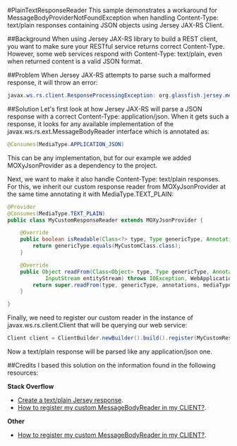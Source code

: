 #PlainTextResponseReader
This sample demonstrates a workaround for MessageBodyProviderNotFoundException when handling Content-Type: text/plain responses containing JSON objects using Jersey JAX-RS Client.

##Background
When using Jersey JAX-RS library to build a REST client, you want to make sure your RESTful service returns correct Content-Type.
However, some web services respond with Content-Type: text/plain, even when returned content is a valid JSON format.

##Problem
When Jersey JAX-RS attempts to parse such a malformed response, it will throw an error:

```java
javax.ws.rs.client.ResponseProcessingException: org.glassfish.jersey.message.internal.MessageBodyProviderNotFoundException: MessageBodyReader not found for media type=text/plain, type=class MyCustomClass, genericType=class MyCustomClass
```

##Solution
Let's first look at how Jersey JAX-RS  will parse a JSON response with a correct Content-Type: application/json.
When it gets such a response, it looks for any available implementation of the javax.ws.rs.ext.MessageBodyReader interface which is annotated as:

```java
@Consumes(MediaType.APPLICATION_JSON)
```

This can be any implementation, but for our example we added MOXyJsonProvider as a dependency to the project.

Next, we want to make it also handle Content-Type: text/plain responses.
For this, we inherit our custom response reader from MOXyJsonProvider at the same time annotating it with MediaType.TEXT_PLAIN:

```java
@Provider
@Consumes(MediaType.TEXT_PLAIN)
public class MyCustomResponseReader extends MOXyJsonProvider {

	@Override
	public boolean isReadable(Class<?> type, Type genericType, Annotation[] annotations, MediaType mediaType) {
		return genericType.equals(MyCustomClass.class);
	}

	@Override
	public Object readFrom(Class<Object> type, Type genericType, Annotation[] annotations, MediaType mediaType, MultivaluedMap<String, String> httpHeaders,
			InputStream entityStream) throws IOException, WebApplicationException {
		return super.readFrom(type, genericType, annotations, mediaType, httpHeaders, entityStream);
	}

}
```

Finally, we need to register our custom reader in the instance of javax.ws.rs.client.Client that will be querying our web service:

```java
Client client = ClientBuilder.newBuilder().build().register(MyCustomResponseReader.class);
```
Now a text/plain response will be parsed like any application/json one.

##Credits
I based this solution on the information found in the following resources:

**Stack Overflow**
- [Create a text/plain Jersey response](https://stackoverflow.com/questions/22611105/create-a-text-plain-jersey-response).
- [How to register my custom MessageBodyReader in my CLIENT?](https://stackoverflow.com/questions/24197076/how-to-register-my-custom-messagebodyreader-in-my-client).

**Other**
- [How to register my custom MessageBodyReader in my CLIENT?](https://www.igorkromin.net/index.php/2017/10/26/writing-a-custom-messagebodyreader-to-process-post-body-data-with-jersey/).

